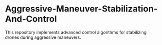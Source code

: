 # Aggressive-Maneuver-Stabilization-And-Control
This repository implements advanced control algorithms for stabilizing drones during aggressive maneuvers.
